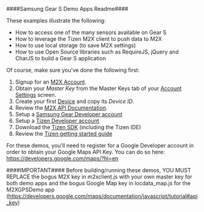 ####Samsung Gear S Demo Apps Readme####

These examples illustrate the following:

* How to access one of the many sensors available on Gear S
* How to leverage the Tizen M2X client to push data to M2X
* How to use local storage (to save M2X settings)
* How to use Open Source libraries such as RequireJS, jQuery and CharJS to build a Gear S application

Of course, make sure you've done the following first:

1. Signup for an [M2X Account](https://m2x.att.com/signup).
2. Obtain your _Master Key_ from the Master Keys tab of your [Account Settings](https://m2x.att.com/account) screen.
3. Create your first [Device](https://m2x.att.com/devices) and copy its _Device ID_.
4. Review the [M2X API Documentation](https://m2x.att.com/developer/documentation/overview).
5. Setup a [Samsung Gear Developer account](http://developer.samsung.com/gear/)
6. Setup a [Tizen Developer account](https://developer.tizen.org/)
7. Download the [Tizen SDK](http://developer.samsung.com/gear/samsung_gear_develop.html#sdk-download) (including the Tizen IDE)
8. Review the [Tizen getting started guide](https://developer.tizen.org/development/getting-started/web-application/creating-your-first-tizen-application#wearapp)

For these demos, you'll need to register for a Google Developer account in order to obtain your Google Maps API Key. You can do so here: https://developers.google.com/maps/?hl=en

####IMPORTANT####
Before building/running these demos, YOU MUST REPLACE the bogus M2X key in m2xclient.js with your own master key for both demo apps and the bogus Google Map key in locdata_map.js for the M2XGPSDemo app (https://developers.google.com/maps/documentation/javascript/tutorial#api_key)
